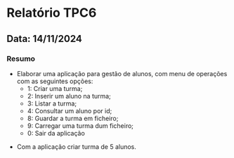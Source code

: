 # Relatório TPC6
## Data: 14/11/2024
### Resumo
- Elaborar uma aplicação para gestão de alunos, com menu de operações com as seguintes opções:
    - 1: Criar uma turma;
    - 2: Inserir um aluno na turma;
    - 3: Listar a turma;
    - 4: Consultar um aluno por id;
    - 8: Guardar a turma em ficheiro;
    - 9: Carregar uma turma dum ficheiro;
    - 0: Sair da aplicação
* Com a aplicação criar turma de 5 alunos.
